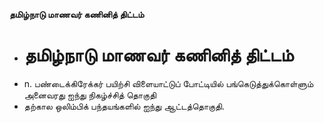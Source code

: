 **தமிழ்நாடு மாணவர் கணினித் திட்டம்**
- # தமிழ்நாடு மாணவர் கணினித் திட்டம்
- n. பண்டைக்கிரேக்கர் பயிற்சி விளையாட்டுப் போட்டியில் பங்கெடுத்துக்கொள்ளும் அனைவரது ஐந்து நிகழ்ச்சித் தொகுதி
- தற்கால ஒலிம்பிக் பந்தயங்களில் ஐந்து ஆட்டத்தொகுதி.

